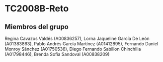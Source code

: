 # TC2008B-Reto

## Miembros del grupo

Regina Cavazos Valdés (A00836257), Lorna Jaqueline García De León (A01383863), Pablo Andrés García Martínez (A01412895), Fernando Daniel Monroy Sánchez (A01750536), Diego Fernando Sabillon Chinchilla (A01798446), Brenda Sofía Sandoval (A00838209)
